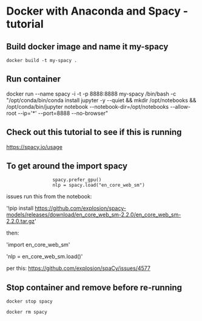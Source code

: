 
# Docker with Anaconda and Spacy - tutorial 

## Build docker image and name it my-spacy

`docker build -t my-spacy .`

## Run container

docker run --name spacy -i -t -p  8888:8888 my-spacy /bin/bash -c "/opt/conda/bin/conda install jupyter -y --quiet && mkdir /opt/notebooks && /opt/conda/bin/jupyter notebook --notebook-dir=/opt/notebooks   --allow-root --ip='*' --port=8888 --no-browser"


## Check out this tutorial to see if this is running

https://spacy.io/usage

## To get around the import spacy
                     
                     spacy.prefer_gpu()
                     nlp = spacy.load("en_core_web_sm")
                     
issues run this from the notebook:

'!pip install https://github.com/explosion/spacy-models/releases/download/en_core_web_sm-2.2.0/en_core_web_sm-2.2.0.tar.gz'

then:

'import en_core_web_sm'

'nlp = en_core_web_sm.load()'

per this:
https://github.com/explosion/spaCy/issues/4577



## Stop container and remove before re-running

`docker stop spacy`

`docker rm spacy`

